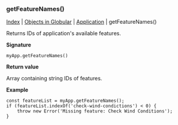 ### getFeatureNames()

[Index](/docs/README.md) | [Objects in Globular](/docs/objects/README.md) | [Application](/docs/objects/application/README.md) | getFeatureNames()

Returns IDs of application's available features.

**Signature**

    myApp.getFeatureNames()

**Return value**

Array containing string IDs of features.

**Example**

    const featureList = myApp.getFeatureNames();
    if (featureList.indexOf('check-wind-condictions') < 0) {
        throw new Error('Missing feature: Check Wind Conditions');
    }

